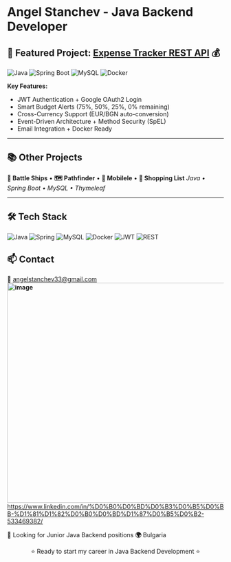 # Angel Stanchev - Java Backend Developer

  ## 🚀 Featured Project: [Expense Tracker REST API](https://github.com/AngelStanchev33/JAVA_WEB_PROJECT_Expense-tracker) 💰

  ![Java](https://img.shields.io/badge/Java-17-orange?logo=openjdk)
  ![Spring Boot](https://img.shields.io/badge/Spring%20Boot-3.5.3-brightgreen?logo=springboot)
  ![MySQL](https://img.shields.io/badge/MySQL-8.0-blue?logo=mysql)
  ![Docker](https://img.shields.io/badge/Docker-Ready-blue?logo=docker)

  **Key Features:**
  - JWT Authentication + Google OAuth2 Login
  - Smart Budget Alerts (75%, 50%, 25%, 0% remaining)
  - Cross-Currency Support (EUR/BGN auto-conversion)
  - Event-Driven Architecture + Method Security (SpEL)
  - Email Integration + Docker Ready

  ---

  ## 📚 Other Projects

  **🎯 Battle Ships** • **🗺️ Pathfinder** • **🚗 Mobilele** • **🛒 Shopping List**
  *Java • Spring Boot • MySQL • Thymeleaf*

  ---

  ## 🛠️ Tech Stack

  ![Java](https://img.shields.io/badge/Java-17-orange?logo=openjdk) ![Spring](https://img.shields.io/badge/Spring-Boot-brightgreen?logo=spring) ![MySQL](https://img.shields.io/badge/MySQL-8.0-blue?logo=mysql)
  ![Docker](https://img.shields.io/badge/Docker-blue?logo=docker) ![JWT](https://img.shields.io/badge/JWT-red) ![REST](https://img.shields.io/badge/REST-API-green)


  ## 📫 Contact

  **📧** angelstanchev33@gmail.com
  **<img width="512" height="512" alt="image" src="https://github.com/user-attachments/assets/2d62da5a-dca6-465a-a56d-62ccc7c953f5" />** https://www.linkedin.com/in/%D0%B0%D0%BD%D0%B3%D0%B5%D0%BB-%D1%81%D1%82%D0%B0%D0%BD%D1%87%D0%B5%D0%B2-533469382/

  **💼** Looking for Junior Java Backend positions
  **🌍** Bulgaria

  <div align="center">
  ⭐ Ready to start my career in Java Backend Development ⭐
  </div>
